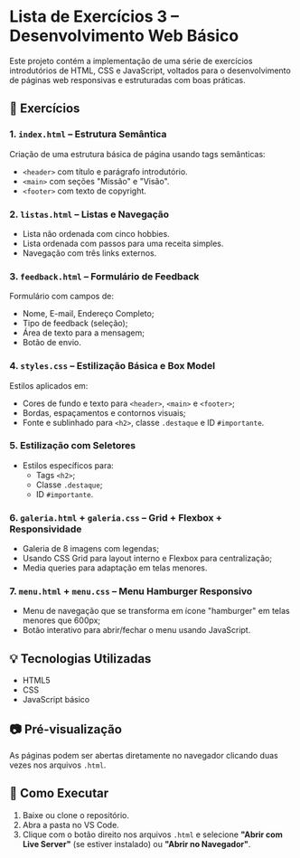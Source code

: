 # Lista de Exercícios 3 – Desenvolvimento Web Básico

Este projeto contém a implementação de uma série de exercícios introdutórios de HTML, CSS e JavaScript, voltados para o desenvolvimento de páginas web responsivas e estruturadas com boas práticas.

## 📝 Exercícios

### 1. `index.html` – Estrutura Semântica
Criação de uma estrutura básica de página usando tags semânticas:
- `<header>` com título e parágrafo introdutório.
- `<main>` com seções "Missão" e "Visão".
- `<footer>` com texto de copyright.

### 2. `listas.html` – Listas e Navegação
- Lista não ordenada com cinco hobbies.
- Lista ordenada com passos para uma receita simples.
- Navegação com três links externos.

### 3. `feedback.html` – Formulário de Feedback
Formulário com campos de:
- Nome, E-mail, Endereço Completo;
- Tipo de feedback (seleção);
- Área de texto para a mensagem;
- Botão de envio.

### 4. `styles.css` – Estilização Básica e Box Model
Estilos aplicados em:
- Cores de fundo e texto para `<header>`, `<main>` e `<footer>`;
- Bordas, espaçamentos e contornos visuais;
- Fonte e sublinhado para `<h2>`, classe `.destaque` e ID `#importante`.

### 5. Estilização com Seletores
- Estilos específicos para:
  - Tags `<h2>`;
  - Classe `.destaque`;
  - ID `#importante`.

### 6. `galeria.html` + `galeria.css` – Grid + Flexbox + Responsividade
- Galeria de 8 imagens com legendas;
- Usando CSS Grid para layout interno e Flexbox para centralização;
- Media queries para adaptação em telas menores.

### 7. `menu.html` + `menu.css` – Menu Hamburger Responsivo
- Menu de navegação que se transforma em ícone "hamburger" em telas menores que 600px;
- Botão interativo para abrir/fechar o menu usando JavaScript.

## 💡 Tecnologias Utilizadas
- HTML5
- CSS
- JavaScript básico


## 📷 Pré-visualização
As páginas podem ser abertas diretamente no navegador clicando duas vezes nos arquivos `.html`.

## 🚀 Como Executar
1. Baixe ou clone o repositório.
2. Abra a pasta no VS Code.
3. Clique com o botão direito nos arquivos `.html` e selecione **"Abrir com Live Server"** (se estiver instalado) ou **"Abrir no Navegador"**.

